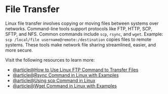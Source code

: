 # File Transfer

Linux file transfer involves copying or moving files between systems over networks. Command-line tools support protocols like FTP, HTTP, SCP, SFTP, and NFS. Common commands include `scp`, `rsync`, and `wget`. Example: `scp /local/file username@remote:/destination` copies files to remote systems. These tools make network file sharing streamlined, easier, and more secure.

Visit the following resources to learn more:

- [@article@How to Use Linux FTP Command to Transfer Files](https://linuxize.com/post/how-to-use-linux-ftp-command-to-transfer-files/)
- [@article@Rsync Command in Linux with Examples](https://linuxize.com/post/how-to-use-rsync-for-local-and-remote-data-transfer-and-synchronization/)
- [@article@Using scp Command in Linux](https://linuxhandbook.com/scp-command/)
- [@article@Wget Command in Linux with Examples](https://linuxize.com/post/wget-command-examples/)
